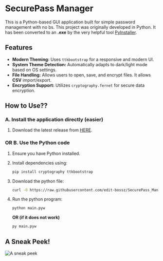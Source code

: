 # SecurePass Manager

This is a Python-based GUI application built for simple password management with no bs.
This project was originally developed in Python. It has been converted to an **.exe** by the very helpful tool [PyInstaller](https://pyinstaller.org/en/stable/).

## Features

- **Modern Theming:** Uses `ttkbootstrap` for a responsive and modern UI.
- **System Theme Detection:** Automatically adapts to dark/light mode based on OS settings.
- **File Handling:** Allows users to open, save, and encrypt files. It allows **CSV** import/export.
- **Encryption Support:** Utilizes `cryptography.fernet` for secure data encryption.

## How to Use??

### A. Install the application directly (easier)
1. Download the latest release from [HERE](https://github.com/edit-bossz/SecurePass_Manager/releases/latest).

### OR B. Use the Python code
1. Ensure you have Python installed.
2. Install dependencies using:

   ```sh
   pip install cryptography ttkbootstrap
   ```

3. Download the python file:

   ```sh
   curl -O https://raw.githubusercontent.com/edit-bossz/SecurePass_Manager/main/main.pyw
   ```

4. Run the python program:

   ```sh
   python main.pyw
   ```
   **OR (if it does not work)**
   ```sh
   py main.pyw
   ```

## A Sneak Peek!
![A sneak peek](https://github.com/user-attachments/assets/f8158f7e-b78d-4aae-849e-73df25e042eb)
